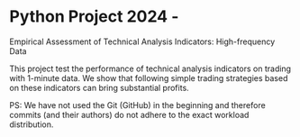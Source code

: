 # Python Project 2024 - 

Empirical Assessment of Technical Analysis Indicators: High-frequency Data

This project test the performance of technical analysis indicators on trading with 1-minute data. We show that following simple trading strategies based on these indicators can bring substantial profits.

PS: We have not used the Git (GitHub) in the beginning and therefore commits (and their authors) do not adhere to the exact workload distribution.
